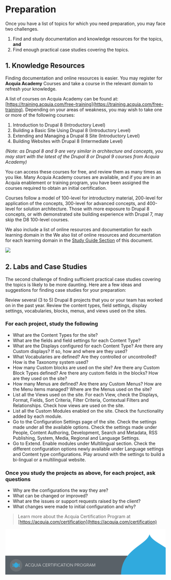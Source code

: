 # Preparation

Once you have a list of topics for which you need preparation, you may face two challenges.

1. Find and study documentation and knowledge resources for the topics, **and**
2. Find enough practical case studies covering the topics.

## 1. Knowledge Resources

Finding documentation and online resources is easier. You may register for **Acquia Academy** Courses and take a course in the relevant domain to refresh your knowledge.

A list of courses on Acquia Academy can be found at: [https://training.acquia.com/free-training](https://training.acquia.com/free-training). Depending on your areas of weakness, you may wish to take one or more of the following courses:

1. Introduction to Drupal 8 \(Introductory Level\)
2. Building a Basic Site Using Drupal 8 \(Introductory Level\)
3. Extending and Managing a Drupal 8 Site \(Introductory Level\)
4. Building Websites with Drupal 8 \(Intermediate Level\)

_\(Note: as Drupal 8 and 9 are very similar in architecture and concepts, you may start with the latest of the Drupal 8 or Drupal 9 courses from Acquia Academy\)_

You can access these courses for free, and review them as many times as you like. Many Acquia Academy courses are available, and if you are in an Acquia enablement or training program, you have been assigned the courses required to obtain an initial certification.

Courses follow a model of 100-level for introductory material, 200-level for application of the concepts, 300-level for advanced concepts, and 400-level for solution architecture. Those with more exposure to Drupal 8 concepts, or with demonstrated site building experience with Drupal 7, may skip the D8 100-level courses.

We also include a list of online resources and documentation for each learning domain in the We also list of online resources and documentation for each learning domain in the [Study Guide Section](study-guide.md) of this document.

![](https://github.com/prasadshir/sg-sb-d9/tree/2d1ced1529fa41dd313f67d126078b3ade382266/.gitbook/assets/developer-learning-paths.png)

## 2. Labs and Case Studies

The second challenge of finding sufficient practical case studies covering the topics is likely to be more daunting. Here are a few ideas and suggestions for finding case studies for your preparation:

Review several \(3 to 5\) Drupal 8 projects that you or your team has worked on in the past year. Review the content types, field settings, display settings, vocabularies, blocks, menus, and views used on the sites.

### For each project, study the following

* What are the Content Types for the site?
* What are the fields and field settings for each Content Type?
* What are the Displays configured for each Content Type? Are there any Custom displays? If so, how and where are they used?
* What Vocabularies are defined? Are they controlled or uncontrolled? How is the Taxonomy system used?
* How many Custom blocks are used on the site? Are there any Custom Block Types defined? Are there any custom fields in the blocks? How are they used on the site?
* How many Menus are defined? Are there any Custom Menus? How are the Menu items managed? Where are the Menus used on the site?
* List all the Views used on the site. For each View, check the Displays, Format, Fields, Sort Criteria, Filter Criteria, Contextual Filters and Relationships. Check how views are used on the site.
* List all the Custom Modules enabled on the site. Check the functionality added by each module.
* Go to the Configuration Settings page of the site. Check the settings made under all the available options. Check the settings made under People, Content Authoring, Development, Search and Metadata, RSS Publishing, System, Media, Regional and Language Settings.
* Go to Extend. Enable modules under Multilingual section. Check the different configuration options newly available under Language settings and Content type configurations. Play around with the settings to build a bi-lingual or a multilingual website.

### Once you study the projects as above, for each project, ask questions

* Why are the configurations the way they are?
* What can be changed or improved?
* What are the issues or support requests raised by the client?
* What changes were made to initial configuration and why?

> Learn more about the Acquia Certification Program at [https://acquia.com/certification](https://acquia.com/certification)

![](.gitbook/assets/main-page-footer.png)

